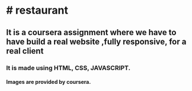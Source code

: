 <h1># restaurant</h1>
<h2>It is a coursera assignment where we have to have build a real website ,fully responsive, for a real client</h2>
<h3>It is made using HTML, CSS, JAVASCRIPT.</h3>
<h4>Images are provided by coursera.</h4>

